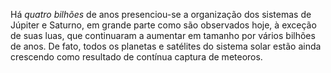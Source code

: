 ﻿Há *quatro bilhões* de anos presenciou-se a organização dos sistemas de Júpiter e Saturno, em grande parte como são observados hoje, à exceção de suas luas, que continuaram a aumentar em tamanho por vários bilhões de anos. De fato, todos os planetas e satélites do sistema solar estão ainda crescendo como resultado de contínua captura de meteoros.